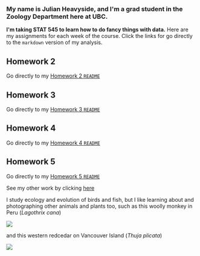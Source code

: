 
### My name is Julian Heavyside, and I'm a grad student in the Zoology Department here at UBC. 

**I'm taking STAT 545 to learn how to do fancy things with data.** Here are my assignments for each week of the course. Click the links for go directly to the `markdown` version of my analysis.

## Homework 2
Go directly to my [Homework 2 `README`](hw02/README.md)

## Homework 3
Go directly to my [Homework 3 `README`](hw03/README.md)

## Homework 4
Go directly to my [Homework 4 `README`](hw04/README.md)

## Homework 5
Go directly to my [Homework 5 `README`](hw05/README.md)

See my other work by clicking [here](https://github.com/julianheavyside?tab=repositories)

I study ecology and evolution of birds and fish, but I like learning about and photographing other animals and plants too, such as this woolly monkey in Peru (*Lagothrix cana*)

![](https://i.imgur.com/J4PtsOzl.jpg)


and this western redcedar on Vancouver Island (*Thuja plicata*)

![](https://i.imgur.com/XCD47P0l.jpg)


